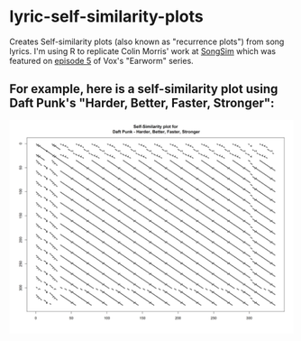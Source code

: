 # lyric-self-similarity-plots
Creates Self-similarity plots (also known as "recurrence plots") from song lyrics. I'm using R to replicate Colin Morris' work at [SongSim](https://colinmorris.github.io/SongSim/#/about) which was featured on [episode 5](https://www.youtube.com/watch?v=HzzmqUoQobc) of Vox's "Earworm" series. 

## For example, here is a self-similarity plot using Daft Punk's "Harder, Better, Faster, Stronger":
![Caption](figs/daft_punk_-_harder,_better,_faster,_stronger_self-sim_plot.png)
